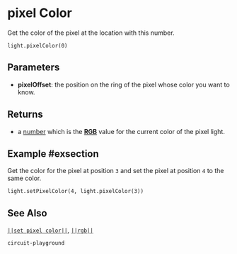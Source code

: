 # pixel Color

Get the color of the pixel at the location with this number.

```sig
light.pixelColor(0)
```

## Parameters

* **pixelOffset**: the position on the ring of the pixel whose color you want to know.

## Returns

* a [number](/types/number) which is the [**RGB**](/reference/light/rgb#rgbdesc) value for the current color of the pixel light.

## Example #exsection

Get the color for the pixel at position ``3`` and set the pixel at position ``4`` to the same color.

```blocks
light.setPixelColor(4, light.pixelColor(3))
```

## See Also
[``||set pixel color||``](/reference/light/set-pixel-color), [``||rgb||``](/reference/light/rgb)

```package
circuit-playground
```
